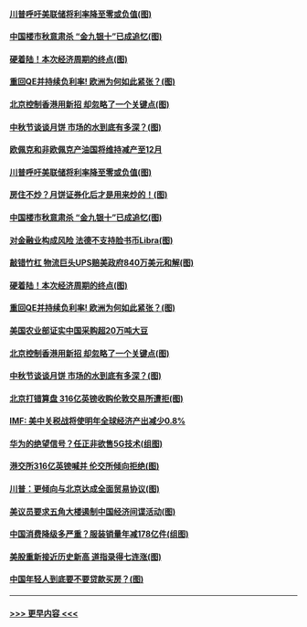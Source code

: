 #### [川普呼吁美联储将利率降至零或负值(图)](../pages/p5/907303.md?t=09141444) 
#### [中国楼市秋意肃杀 “金九银十”已成追忆(图)](../pages/p5/907275.md?t=09141444) 
#### [硬着陆！本次经济周期的终点(图)](../pages/p5/907268.md?t=09141444) 
#### [重回QE并持续负利率! 欧洲为何如此紧张？(图)](../pages/p5/907269.md?t=09141444) 
#### [北京控制香港用新招 却忽略了一个关键点(图)](../pages/p5/907256.md?t=09141444) 
#### [中秋节谈谈月饼 市场的水到底有多深？(图)](../pages/p5/907241.md?t=09141444) 
#### [欧佩克和非欧佩克产油国将维持减产至12月](../pages/p5/907339.md?t=09141444) 
#### [川普呼吁美联储将利率降至零或负值(图)](../pages/p5/907303.md?t=09141444) 
#### [房住不炒？月饼证券化后才是用来炒的！(图)](../pages/p5/907337.md?t=09141444) 
#### [中国楼市秋意肃杀 “金九银十”已成追忆(图)](../pages/p5/907275.md?t=09141444) 
#### [对金融业构成风险 法德不支持脸书币Libra(图)](../pages/p5/907312.md?t=09141444) 
#### [敲错竹杠 物流巨头UPS赔美政府840万美元和解(图)](../pages/p5/907308.md?t=09141444) 
#### [硬着陆！本次经济周期的终点(图)](../pages/p5/907268.md?t=09141444) 
#### [重回QE并持续负利率! 欧洲为何如此紧张？(图)](../pages/p5/907269.md?t=09141444) 
#### [美国农业部证实中国采购超20万吨大豆](../pages/p5/907287.md?t=09141444) 
#### [北京控制香港用新招 却忽略了一个关键点(图)](../pages/p5/907256.md?t=09141444) 
#### [中秋节谈谈月饼 市场的水到底有多深？(图)](../pages/p5/907241.md?t=09141444) 
#### [北京打错算盘 316亿英镑收购伦敦交易所遭拒(图)](../pages/p5/907236.md?t=09141444) 
#### [IMF: 美中关税战将使明年全球经济产出减少0.8%](../pages/p5/907233.md?t=09141444) 
#### [华为的绝望信号？任正非欲售5G技术(组图)](../pages/p5/907155.md?t=09141444) 
#### [港交所316亿英镑喊并 伦交所倾向拒绝(图)](../pages/p5/907207.md?t=09141444) 
#### [川普：更倾向与北京达成全面贸易协议(图)](../pages/p5/907211.md?t=09141444) 
#### [美议员要求五角大楼遏制中国经济间谍活动(图)](../pages/p5/907199.md?t=09141444) 
#### [中国消费降级多严重？服装销量年减178亿件(组图)](../pages/p5/907157.md?t=09141444) 
#### [美股重新接近历史新高 道指录得七连涨(图)](../pages/p5/907182.md?t=09141444) 
#### [中国年轻人到底要不要贷款买房？(图)](../pages/p5/907162.md?t=09141444) 

----
#### [ >>> 更早内容 <<< ](../indexes/p5-earlier.md)
